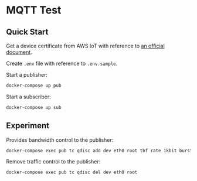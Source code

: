 # MQTT Test

## Quick Start

Get a device certificate from AWS IoT with reference to [an official document](https://docs.aws.amazon.com/iot/latest/developerguide/create-device-certificate.html).

Create `.env` file with reference to `.env.sample`.

Start a publisher:

```bash
docker-compose up pub
```

Start a subscriber:

```bash
docker-compose up sub
```

## Experiment

Provides bandwidth control to the publisher:

```bash
docker-compose exec pub tc qdisc add dev eth0 root tbf rate 1kbit burst 0.01kb latency 70ms
```

Remove traffic control to the publisher:

```bash
docker-compose exec pub tc qdisc del dev eth0 root
```
